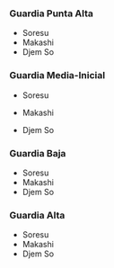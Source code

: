### Guardia Punta Alta
- Soresu
- Makashi
- Djem So

### Guardia Media-Inicial

- Soresu



- Makashi



- Djem So

### Guardia Baja
- Soresu
- Makashi
- Djem So

### Guardia Alta
- Soresu
- Makashi
- Djem So




